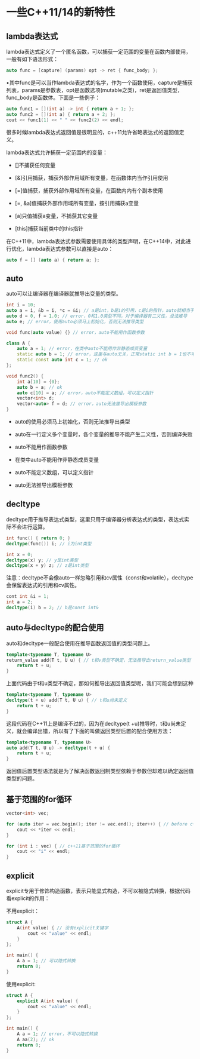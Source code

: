 # 一些C++11/14的新特性

## lambda表达式

lambda表达式定义了一个匿名函数，可以捕获一定范围的变量在函数内部使用，一般有如下语法形式：

```c++
auto func = [capture] (params) opt -> ret { func_body; };
```

•其中func是可以当作lambda表达式的名字，作为一个函数使用，capture是捕获列表，params是参数表，opt是函数选项(mutable之类)，ret是返回值类型，func_body是函数体。下面是一些例子：

```c++
auto func1 = [](int a) -> int { return a + 1; };
auto func2 = [](int a) { return a + 2; };
cout << func1(1) << " " << func2(2) << endl;
```

很多时候lambda表达式返回值是很明显的，c++11允许省略表达式的返回值定义。

lambda表达式允许捕获一定范围内的变量：

* []不捕获任何变量

* [&]引用捕获，捕获外部作用域所有变量，在函数体内当作引用使用

* [=]值捕获，捕获外部作用域所有变量，在函数内内有个副本使用

* [=, &a]值捕获外部作用域所有变量，按引用捕获a变量

* [a]只值捕获a变量，不捕获其它变量

* [this]捕获当前类中的this指针

在C++11中，lambda表达式参数需要使用具体的类型声明，在C++14中，对此进行优化，lambda表达式参数可以直接是auto：

```c++
auto f = [] (auto a) { return a; };
```

## auto

auto可以让编译器在编译器就推导出变量的类型。

```c++
int i = 10;
auto a = i, &b = i, *c = &i; // a是int，b是i的引用，c是i的指针，auto就相当于int
auto d = 0, f = 1.0; // error，0和1.0类型不同，对于编译器有二义性，没法推导
auto e; // error，使用auto必须马上初始化，否则无法推导类型

void func(auto value) {} // error，auto不能用作函数参数

class A {
    auto a = 1; // error，在类中auto不能用作非静态成员变量
    static auto b = 1; // error，这里与auto无关，正常static int b = 1也不可以
    static const auto int c = 1; // ok
};

void func2() {
    int a[10] = {0};
    auto b = a; // ok
    auto c[10] = a; // error，auto不能定义数组，可以定义指针
    vector<int> d;
    vector<auto> f = d; // error，auto无法推导出模板参数
}
```

* auto的使用必须马上初始化，否则无法推导出类型

* auto在一行定义多个变量时，各个变量的推导不能产生二义性，否则编译失败

* auto不能用作函数参数

* 在类中auto不能用作非静态成员变量

* auto不能定义数组，可以定义指针

* auto无法推导出模板参数

## decltype

decltype用于推导表达式类型，这里只用于编译器分析表达式的类型，表达式实际不会进行运算。

```c++
int func() { return 0; }
decltype(func()) i; // i为int类型

int x = 0;
decltype(x) y; // y是int类型
decltype(x + y) z; // z是int类型
```

注意：decltype不会像auto一样忽略引用和cv属性（const和volatile），decltype会保留表达式的引用和cv属性。

```c++
cont int &i = 1;
int a = 2;
decltype(i) b = 2; // b是const int&
```

## auto与decltype的配合使用

auto和decltype一般配合使用在推导函数返回值的类型问题上。

```c++
template<typename T, typename U>
return_value add(T t, U u) { // t和v类型不确定，无法推导出return_value类型
    return t + u;
}
```

上面代码由于t和u类型不确定，那如何推导出返回值类型呢，我们可能会想到这种

```c++
template<typename T, typename U>
decltype(t + u) add(T t, U u) { // t和u尚未定义
    return t + u;
}
```

这段代码在C++11上是编译不过的，因为在decltype(t +u)推导时，t和u尚未定义，就会编译出错，所以有了下面的叫做返回类型后置的配合使用方法：

```c++
template<typename T, typename U>
auto add(T t, U u) -> decltype(t + u) {
    return t + u;
}
```

返回值后置类型语法就是为了解决函数返回制类型依赖于参数但却难以确定返回值类型的问题。

## 基于范围的for循环

```c++
vector<int> vec;

for (auto iter = vec.begin(); iter != vec.end(); iter++) { // before c++11
    cout << *iter << endl;
}

for (int i : vec) { // c++11基于范围的for循环
    cout << "i" << endl;
}
```

## explicit

explicit专用于修饰构造函数，表示只能显式构造，不可以被隐式转换，根据代码看explicit的作用：

不用explicit：

```c++
struct A {
    A(int value) { // 没有explicit关键字
        cout << "value" << endl;
    }
};

int main() {
    A a = 1; // 可以隐式转换
    return 0;
}
```

使用explicit:

```c++
struct A {
    explicit A(int value) {
        cout << "value" << endl;
    }
};

int main() {
    A a = 1; // error，不可以隐式转换
    A aa(2); // ok
    return 0;
}
```

